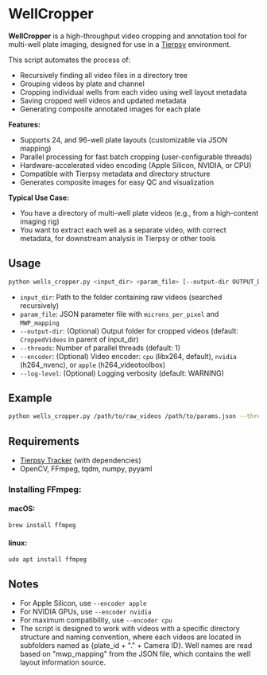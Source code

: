 # WellCropper

**WellCropper** is a high-throughput video cropping and annotation tool for multi-well plate imaging, designed for use in a [Tierpsy](https://github.com/Tierpsy/tierpsy-tracker) environment.

This script automates the process of:
- Recursively finding all video files in a directory tree
- Grouping videos by plate and channel
- Cropping individual wells from each video using well layout metadata
- Saving cropped well videos and updated metadata
- Generating composite annotated images for each plate

**Features:**
- Supports 24, and 96-well plate layouts (customizable via JSON mapping)
- Parallel processing for fast batch cropping (user-configurable threads)
- Hardware-accelerated video encoding (Apple Silicon, NVIDIA, or CPU)
- Compatible with Tierpsy metadata and directory structure
- Generates composite images for easy QC and visualization

**Typical Use Case:**
- You have a directory of multi-well plate videos (e.g., from a high-content imaging rig)
- You want to extract each well as a separate video, with correct metadata, for downstream analysis in Tierpsy or other tools

## Usage

```sh
python wells_cropper.py <input_dir> <param_file> [--output-dir OUTPUT_DIR] [--threads N] [--encoder cpu|nvidia|apple] [--log-level LEVEL]
```

- `input_dir`: Path to the folder containing raw videos (searched recursively)
- `param_file`: JSON parameter file with `microns_per_pixel` and `MWP_mapping`
- `--output-dir`: (Optional) Output folder for cropped videos (default: `CroppedVideos` in parent of input_dir)
- `--threads`: Number of parallel threads (default: 1)
- `--encoder`: (Optional) Video encoder: `cpu` (libx264, default), `nvidia` (h264_nvenc), or `apple` (h264_videotoolbox)
- `--log-level`: (Optional) Logging verbosity (default: WARNING)

## Example

```sh
python wells_cropper.py /path/to/raw_videos /path/to/params.json --threads 8 --encoder apple
```

## Requirements
- [Tierpsy Tracker](https://github.com/Tierpsy/tierpsy-tracker) (with dependencies)
- OpenCV, FFmpeg, tqdm, numpy, pyyaml
### Installing FFmpeg:
#### macOS:
```
brew install ffmpeg
```
#### linux:
```
udo apt install ffmpeg
```

## Notes

- For Apple Silicon, use `--encoder apple`
- For NVIDIA GPUs, use `--encoder nvidia`
- For maximum compatibility, use `--encoder cpu`
- The script is designed to work with videos with a specific directory structure and naming convention, 
where each videos are located in subfolders named as {plate_id + "." + Camera ID}. Well names are read based on "mwp_mapping" from the JSON file, 
which contains the well layout information source.
